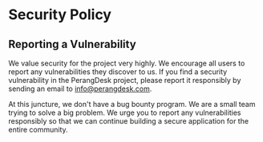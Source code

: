 # Security Policy

## Reporting a Vulnerability

We value security for the project very highly. We encourage all users to report any vulnerabilities they discover to us.
If you find a security vulnerability in the PerangDesk project, please report it responsibly by sending an email to info@perangdesk.com.

At this juncture, we don't have a bug bounty program. We are a small team trying to solve a big problem. We urge you to report any vulnerabilities responsibly
so that we can continue building a secure application for the entire community.
